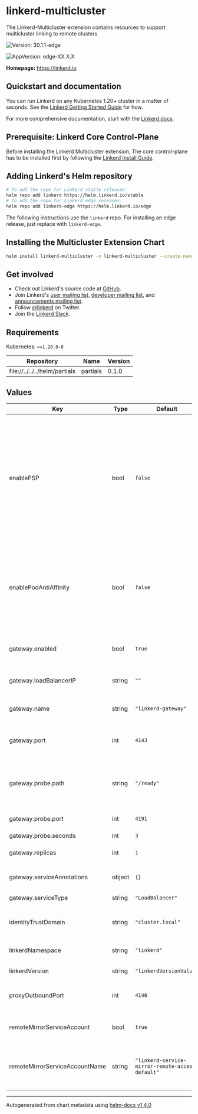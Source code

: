 # linkerd-multicluster

The Linkerd-Multicluster extension contains resources to support multicluster
linking to remote clusters

![Version: 30.1.1-edge](https://img.shields.io/badge/Version-30.1.1--edge-informational?style=flat-square)

![AppVersion: edge-XX.X.X](https://img.shields.io/badge/AppVersion-edge--XX.X.X-informational?style=flat-square)

**Homepage:** <https://linkerd.io>

## Quickstart and documentation

You can run Linkerd on any Kubernetes 1.20+ cluster in a matter of seconds. See
the [Linkerd Getting Started Guide](https://github.com/giantswarm/linkerd2-app) for how.

For more comprehensive documentation, start with the [Linkerd
docs][linkerd-docs].

## Prerequisite: Linkerd Core Control-Plane

Before installing the Linkerd Multicluster extension, The core control-plane has
to be installed first by following the [Linkerd Install
Guide](https://linkerd.io/2/tasks/install/).

## Adding Linkerd's Helm repository

```bash
# To add the repo for Linkerd stable releases:
helm repo add linkerd https://helm.linkerd.io/stable
# To add the repo for Linkerd edge releases:
helm repo add linkerd-edge https://helm.linkerd.io/edge
```

The following instructions use the `linkerd` repo. For installing an edge
release, just replace with `linkerd-edge`.

## Installing the Multicluster Extension Chart

```bash
helm install linkerd-multicluster -n linkerd-multicluster --create-namespace linkerd/linkerd-multicluster
```

## Get involved

* Check out Linkerd's source code at [GitHub][linkerd2].
* Join Linkerd's [user mailing list][linkerd-users], [developer mailing
  list][linkerd-dev], and [announcements mailing list][linkerd-announce].
* Follow [@linkerd][twitter] on Twitter.
* Join the [Linkerd Slack][slack].

[cncf]: https://www.cncf.io/
[getting-started]: https://linkerd.io/2/getting-started/
[linkerd2]: https://github.com/linkerd/linkerd2
[linkerd-announce]: https://lists.cncf.io/g/cncf-linkerd-announce
[linkerd-dev]: https://lists.cncf.io/g/cncf-linkerd-dev
[linkerd-docs]: https://linkerd.io/2/overview/
[linkerd-users]: https://lists.cncf.io/g/cncf-linkerd-users
[slack]: http://slack.linkerd.io
[twitter]: https://twitter.com/linkerd

## Requirements

Kubernetes: `>=1.20.0-0`

| Repository | Name | Version |
|------------|------|---------|
| file://../../../helm/partials | partials | 0.1.0 |

## Values

| Key | Type | Default | Description |
|-----|------|---------|-------------|
| enablePSP | bool | `false` | Create Roles and RoleBindings to associate this extension's ServiceAccounts to the control plane PSP resource. This requires that `enabledPSP` is set to true on the control plane install. Note PSP has been deprecated since k8s v1.21 |
| enablePodAntiAffinity | bool | `false` | Enables Pod Anti Affinity logic to balance the placement of replicas across hosts and zones for High Availability. Enable this only when you have multiple replicas of components. |
| gateway.enabled | bool | `true` | If the gateway component should be installed |
| gateway.loadBalancerIP | string | `""` | Set loadBalancerIP on gateway service |
| gateway.name | string | `"linkerd-gateway"` | The name of the gateway that will be installed |
| gateway.port | int | `4143` | The port on which all the gateway will accept incoming traffic |
| gateway.probe.path | string | `"/ready"` | The path that will be used by remote clusters for determining whether the gateway is alive |
| gateway.probe.port | int | `4191` | The port used for liveliness probing |
| gateway.probe.seconds | int | `3` |  |
| gateway.replicas | int | `1` | Number of replicas for the gateway pod |
| gateway.serviceAnnotations | object | `{}` | Annotations to add to the gateway service |
| gateway.serviceType | string | `"LoadBalancer"` | Service Type of gateway Service |
| identityTrustDomain | string | `"cluster.local"` | Identity Trust Domain of the certificate authority |
| linkerdNamespace | string | `"linkerd"` | Namespace of linkerd installation |
| linkerdVersion | string | `"linkerdVersionValue"` | Control plane version |
| proxyOutboundPort | int | `4140` | The port on which the proxy accepts outbound traffic |
| remoteMirrorServiceAccount | bool | `true` | If the remote mirror service account should be installed |
| remoteMirrorServiceAccountName | string | `"linkerd-service-mirror-remote-access-default"` | The name of the service account used to allow remote clusters to mirror local services |

----------------------------------------------
Autogenerated from chart metadata using [helm-docs v1.4.0](https://github.com/norwoodj/helm-docs/releases/v1.4.0)
